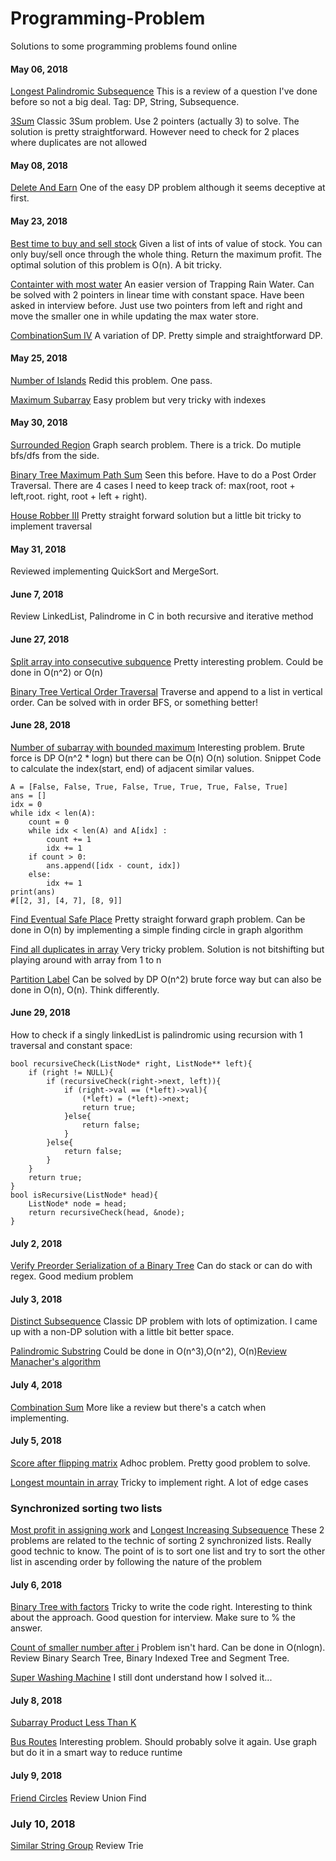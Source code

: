 # Programming-Problem

Solutions to some programming problems found online


#### May 06, 2018
[Longest Palindromic Subsequence](https://leetcode.com/problems/longest-palindromic-subsequence/description/)
This is a review of a question I've done before so not a big deal. 
Tag: DP, String, Subsequence.


[3Sum](https://fizzbuzzed.com/top-interview-questions-1/#twopointerm)
Classic 3Sum problem. Use 2 pointers (actually 3) to solve. The solution is pretty straightforward. However need to check for 2 places where duplicates are not allowed


#### May 08, 2018

[Delete And Earn](https://leetcode.com/problems/delete-and-earn/description/)
One of the easy DP problem although it seems deceptive at first. 

#### May 23, 2018

[Best time to buy and sell stock](https://leetcode.com/problems/best-time-to-buy-and-sell-stock/description/)
Given a list of ints of value of stock. You can only buy/sell once through the whole thing. Return the maximum profit.
The optimal solution of this problem is O(n). A bit tricky.

[Containter with most water](https://leetcode.com/problems/container-with-most-water/description/)
An easier version of Trapping Rain Water. Can be solved with 2 pointers in linear time with constant space. Have been asked in interview before.
Just use two pointers from left and right and move the smaller one in while updating the max water store.

[CombinationSum IV](https://leetcode.com/problems/combination-sum-iv/description/)
A variation of DP. Pretty simple and straightforward DP.

#### May 25, 2018

[Number of Islands](https://leetcode.com/problems/number-of-islands/description/)
Redid this problem. One pass.

[Maximum Subarray](https://leetcode.com/problems/maximum-subarray/description/)
Easy problem but very tricky with indexes

#### May 30, 2018

[Surrounded Region](https://leetcode.com/problems/surrounded-regions/description/)
Graph search problem. There is a trick. Do mutiple bfs/dfs from the side.

[Binary Tree Maximum Path Sum](https://leetcode.com/problems/binary-tree-maximum-path-sum/description/)
Seen this before. Have to do a Post Order Traversal. There are 4 cases I need to keep track of: max(root, root + left,root. right, root + left + right). 

[House Robber III](https://leetcode.com/problems/house-robber-iii/description/)
Pretty straight forward solution but a little bit tricky to implement traversal


#### May 31, 2018

Reviewed implementing QuickSort and MergeSort.

#### June 7, 2018
Review LinkedList, Palindrome in C in both recursive and iterative method

#### June 27, 2018
[Split array into consecutive subquence](https://leetcode.com/problems/split-array-into-consecutive-subsequences/description/)
Pretty interesting problem. Could be done in O(n^2) or O(n)

[Binary Tree Vertical Order Traversal](https://leetcode.com/problems/binary-tree-vertical-order-traversal/description/)
Traverse and append to a list in vertical order. Can be solved with in order BFS, or something better!

#### June 28, 2018
[Number of subarray with bounded maximum](https://leetcode.com/problems/number-of-subarrays-with-bounded-maximum/description/)
Interesting problem. Brute force is DP O(n^2  * logn) but there can be O(n) O(n) solution.
Snippet Code to calculate the index(start, end) of adjacent similar values.
```
A = [False, False, True, False, True, True, True, False, True]
ans = []
idx = 0
while idx < len(A):
    count = 0
    while idx < len(A) and A[idx] :
        count += 1
        idx += 1
    if count > 0:
        ans.append([idx - count, idx])
    else:
        idx += 1
print(ans)
#[[2, 3], [4, 7], [8, 9]]
```

[Find Eventual Safe Place](https://leetcode.com/problems/find-eventual-safe-states/description/)
Pretty straight forward graph problem. Can be done in O(n) by implementing a simple finding circle in graph algorithm

[Find all duplicates in array](https://leetcode.com/problems/find-all-duplicates-in-an-array/description/)
Very tricky problem. Solution is not bitshifting but playing around with array from 1 to n

[Partition Label](https://leetcode.com/problems/partition-labels/description/)
Can be solved by DP O(n^2) brute force way but can also be done in  O(n), O(n). Think differently.

#### June 29, 2018

How to check if a singly linkedList is palindromic using recursion with 1 traversal and constant space:

```
bool recursiveCheck(ListNode* right, ListNode** left){
	if (right != NULL){
		if (recursiveCheck(right->next, left)){
			if (right->val == (*left)->val){
				(*left) = (*left)->next;
				return true; 	
			}else{
				return false;
			}	
		}else{
			return false;
		}
	}
	return true;
}
bool isRecursive(ListNode* head){
	ListNode* node = head;
	return recursiveCheck(head, &node);
}
``` 

#### July 2, 2018

[Verify Preorder Serialization of a Binary Tree](https://leetcode.com/problems/verify-preorder-serialization-of-a-binary-tree/description/)
Can do stack or can do with regex. Good medium problem

#### July 3, 2018
[Distinct Subsequence](https://leetcode.com/problems/distinct-subsequences/description/)
Classic DP problem with lots of optimization. I came up with a non-DP solution with a little bit better space.

[Palindromic Substring](https://leetcode.com/problems/palindromic-substrings/description/)
Could be done in O(n^3),O(n^2), O(n)[Review Manacher's algorithm](https://www.youtube.com/watch?time_continue=894&v=nbTSfrEfo6M)

#### July 4, 2018
[Combination Sum](https://leetcode.com/problems/combination-sum/description/)
More like a review but there's a catch when implementing.

#### July 5, 2018
[Score after flipping matrix](https://leetcode.com/problems/score-after-flipping-matrix/description/)
Adhoc problem. Pretty good problem to solve.

[Longest mountain in array](https://leetcode.com/problems/longest-mountain-in-array/description/)
Tricky to implement right. A lot of edge cases

### Synchronized sorting two lists	 
[Most profit in assigning work](https://leetcode.com/problems/most-profit-assigning-work/description/) and
[Longest Increasing Subsequence](https://leetcode.com/problems/longest-increasing-subsequence/description/)
These 2 problems are related to the technic of sorting 2 synchronized lists. Really good technic to know.
The point of is to sort one list and try to sort the other list in ascending order by following the nature of the problem

#### July 6, 2018
[Binary Tree with factors](https://leetcode.com/problems/binary-trees-with-factors/description/)
Tricky to write the code right. Interesting to think about the approach. Good question for interview. Make sure to % the answer.

[Count of smaller number after i](https://leetcode.com/problems/count-of-smaller-numbers-after-self/description/)
Problem isn't hard. Can be done in O(nlogn). Review Binary Search Tree, Binary Indexed Tree and Segment Tree.

[Super Washing Machine](https://leetcode.com/problems/super-washing-machines/description/)
I still dont understand how I solved it...

#### July 8, 2018
[Subarray Product Less Than K](https://leetcode.com/problems/subarray-product-less-than-k/solution/)

[Bus Routes](https://leetcode.com/problems/bus-routes/description/)
Interesting problem. Should probably solve it again. Use graph but do it in a smart way to reduce runtime

#### July 9, 2018
[Friend Circles](https://leetcode.com/problems/friend-circles/description/)
Review Union Find

### July 10, 2018
[Similar String Group](https://leetcode.com/problems/similar-string-groups/description/)
Review Trie